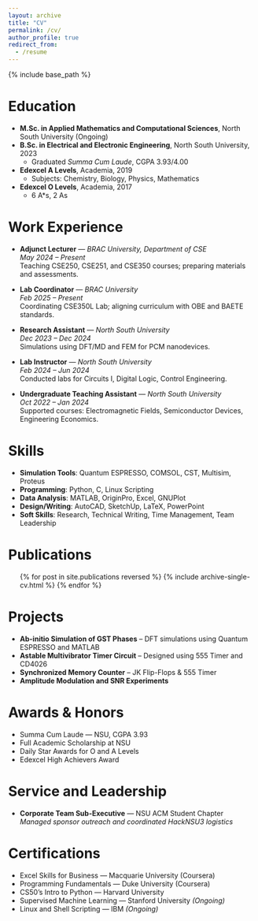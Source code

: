 ```yaml
---
layout: archive
title: "CV"
permalink: /cv/
author_profile: true
redirect_from:
  - /resume
---
```


{% include base_path %}

Education
======
* **M.Sc. in Applied Mathematics and Computational Sciences**, North South University (Ongoing)
* **B.Sc. in Electrical and Electronic Engineering**, North South University, 2023  
  * Graduated *Summa Cum Laude*, CGPA 3.93/4.00  
* **Edexcel A Levels**, Academia, 2019  
  * Subjects: Chemistry, Biology, Physics, Mathematics  
* **Edexcel O Levels**, Academia, 2017  
  * 6 A*s, 2 As

Work Experience
======
* **Adjunct Lecturer** — *BRAC University, Department of CSE*  
  *May 2024 – Present*  
  Teaching CSE250, CSE251, and CSE350 courses; preparing materials and assessments.

* **Lab Coordinator** — *BRAC University*  
  *Feb 2025 – Present*  
  Coordinating CSE350L Lab; aligning curriculum with OBE and BAETE standards.

* **Research Assistant** — *North South University*  
  *Dec 2023 – Dec 2024*  
  Simulations using DFT/MD and FEM for PCM nanodevices.

* **Lab Instructor** — *North South University*  
  *Feb 2024 – Jun 2024*  
  Conducted labs for Circuits I, Digital Logic, Control Engineering.

* **Undergraduate Teaching Assistant** — *North South University*  
  *Oct 2022 – Jan 2024*  
  Supported courses: Electromagnetic Fields, Semiconductor Devices, Engineering Economics.

Skills
======
* **Simulation Tools**: Quantum ESPRESSO, COMSOL, CST, Multisim, Proteus  
* **Programming**: Python, C, Linux Scripting  
* **Data Analysis**: MATLAB, OriginPro, Excel, GNUPlot  
* **Design/Writing**: AutoCAD, SketchUp, LaTeX, PowerPoint  
* **Soft Skills**: Research, Technical Writing, Time Management, Team Leadership

Publications
======
<ul>{% for post in site.publications reversed %}
  {% include archive-single-cv.html %}
{% endfor %}</ul>

Projects
======
* **Ab-initio Simulation of GST Phases** – DFT simulations using Quantum ESPRESSO and MATLAB  
* **Astable Multivibrator Timer Circuit** – Designed using 555 Timer and CD4026  
* **Synchronized Memory Counter** – JK Flip-Flops & 555 Timer  
* **Amplitude Modulation and SNR Experiments**

Awards & Honors
======
* Summa Cum Laude — NSU, CGPA 3.93  
* Full Academic Scholarship at NSU  
* Daily Star Awards for O and A Levels  
* Edexcel High Achievers Award  

Service and Leadership
======
* **Corporate Team Sub-Executive** — NSU ACM Student Chapter  
  *Managed sponsor outreach and coordinated HackNSU3 logistics*

Certifications
======
* Excel Skills for Business — Macquarie University (Coursera)  
* Programming Fundamentals — Duke University (Coursera)  
* CS50’s Intro to Python — Harvard University  
* Supervised Machine Learning — Stanford University *(Ongoing)*  
* Linux and Shell Scripting — IBM *(Ongoing)*  
